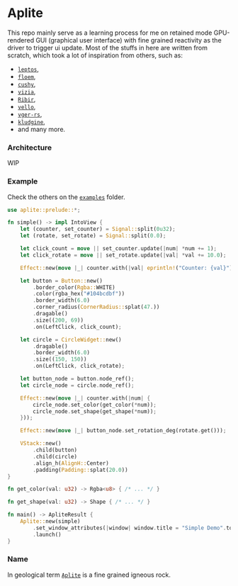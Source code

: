 # Aplite
This repo mainly serve as a learning process for me on retained mode GPU-rendered GUI (graphical user interface) with fine grained reactivity as the driver to trigger ui update.
Most of the stuffs in here are written from scratch, which took a lot of inspiration from others, such as:
- [`leptos`](https://github.com/leptos-rs/leptos),
- [`floem`](https://github.com/lapce/floem),
- [`cushy`](https://github.com/khonsulabs/cushy),
- [`vizia`](https://github.com/vizia/vizia),
- [`Ribir`](https://github.com/RibirX/Ribir),
- [`vello`](https://github.com/linebender/vello),
- [`vger-rs`](https://github.com/audulus/vger-rs),
- [`kludgine`](https://github.com/khonsulabs/kludgine),
- and many more.

### Architecture
WIP

### Example
Check the others on the [`examples`](./examples) folder.

```rust
use aplite::prelude::*;

fn simple() -> impl IntoView {
    let (counter, set_counter) = Signal::split(0u32);
    let (rotate, set_rotate) = Signal::split(0.0);

    let click_count = move || set_counter.update(|num| *num += 1);
    let click_rotate = move || set_rotate.update(|val| *val += 10.0);

    Effect::new(move |_| counter.with(|val| eprintln!("Counter: {val}")));

    let button = Button::new()
        .border_color(Rgba::WHITE)
        .color(rgba_hex("#104bcdbf"))
        .border_width(6.0)
        .corner_radius(CornerRadius::splat(47.))
        .dragable()
        .size((200, 69))
        .on(LeftClick, click_count);

    let circle = CircleWidget::new()
        .dragable()
        .border_width(6.0)
        .size((150, 150))
        .on(LeftClick, click_rotate);

    let button_node = button.node_ref();
    let circle_node = circle.node_ref();

    Effect::new(move |_| counter.with(|num| {
        circle_node.set_color(get_color(*num));
        circle_node.set_shape(get_shape(*num));
    }));

    Effect::new(move |_| button_node.set_rotation_deg(rotate.get()));

    VStack::new()
        .child(button)
        .child(circle)
        .align_h(AlignH::Center)
        .padding(Padding::splat(20.0))
}

fn get_color(val: u32) -> Rgba<u8> { /* ... */ }

fn get_shape(val: u32) -> Shape { /* ... */ }

fn main() -> ApliteResult {
    Aplite::new(simple)
        .set_window_attributes(|window| window.title = "Simple Demo".to_string())
        .launch()
}
```
### Name
In geological term [`Aplite`](https://en.wikipedia.org/wiki/Aplite) is a fine grained igneous rock.
